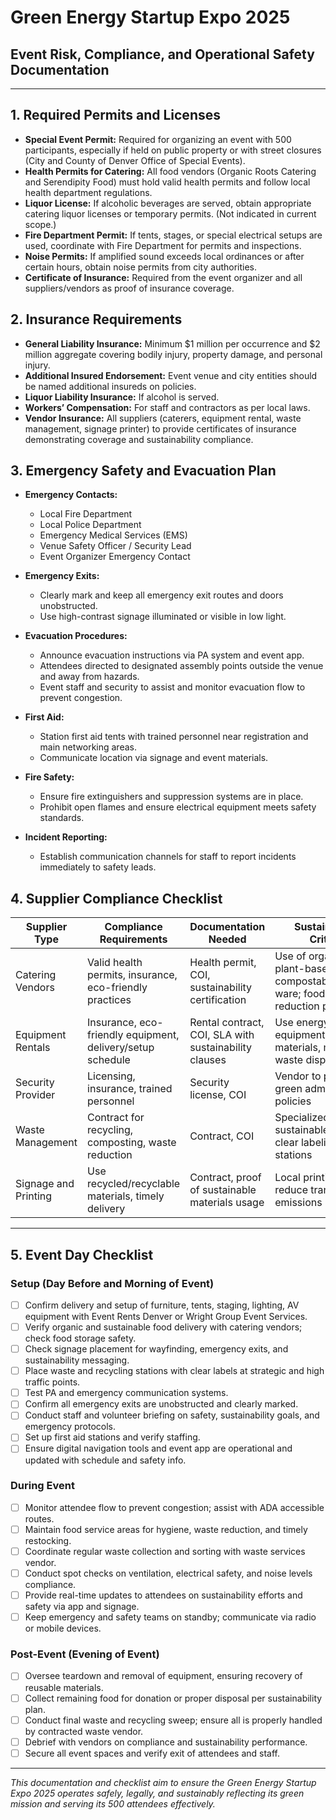 # Green Energy Startup Expo 2025  
## Event Risk, Compliance, and Operational Safety Documentation  

---

## 1. Required Permits and Licenses  

- **Special Event Permit:** Required for organizing an event with 500 participants, especially if held on public property or with street closures (City and County of Denver Office of Special Events).  
- **Health Permits for Catering:** All food vendors (Organic Roots Catering and Serendipity Food) must hold valid health permits and follow local health department regulations.  
- **Liquor License:** If alcoholic beverages are served, obtain appropriate catering liquor licenses or temporary permits. (Not indicated in current scope.)  
- **Fire Department Permit:** If tents, stages, or special electrical setups are used, coordinate with Fire Department for permits and inspections.  
- **Noise Permits:** If amplified sound exceeds local ordinances or after certain hours, obtain noise permits from city authorities.  
- **Certificate of Insurance:** Required from the event organizer and all suppliers/vendors as proof of insurance coverage.  

## 2. Insurance Requirements  

- **General Liability Insurance:** Minimum $1 million per occurrence and $2 million aggregate covering bodily injury, property damage, and personal injury.  
- **Additional Insured Endorsement:** Event venue and city entities should be named additional insureds on policies.  
- **Liquor Liability Insurance:** If alcohol is served.  
- **Workers’ Compensation:** For staff and contractors as per local laws.  
- **Vendor Insurance:** All suppliers (caterers, equipment rental, waste management, signage printer) to provide certificates of insurance demonstrating coverage and sustainability compliance.  

## 3. Emergency Safety and Evacuation Plan  

- **Emergency Contacts:**  
  - Local Fire Department  
  - Local Police Department  
  - Emergency Medical Services (EMS)  
  - Venue Safety Officer / Security Lead  
  - Event Organizer Emergency Contact  

- **Emergency Exits:**  
  - Clearly mark and keep all emergency exit routes and doors unobstructed.  
  - Use high-contrast signage illuminated or visible in low light.  

- **Evacuation Procedures:**  
  - Announce evacuation instructions via PA system and event app.  
  - Attendees directed to designated assembly points outside the venue and away from hazards.  
  - Event staff and security to assist and monitor evacuation flow to prevent congestion.  

- **First Aid:**  
  - Station first aid tents with trained personnel near registration and main networking areas.  
  - Communicate location via signage and event materials.  

- **Fire Safety:**  
  - Ensure fire extinguishers and suppression systems are in place.  
  - Prohibit open flames and ensure electrical equipment meets safety standards.  

- **Incident Reporting:**  
  - Establish communication channels for staff to report incidents immediately to safety leads.  

## 4. Supplier Compliance Checklist  

| Supplier Type       | Compliance Requirements                            | Documentation Needed                            | Sustainability Criteria                       |
|---------------------|--------------------------------------------------|-------------------------------------------------|-----------------------------------------------|
| Catering Vendors    | Valid health permits, insurance, eco-friendly practices | Health permit, COI, sustainability certification | Use of organic, local, plant-based foods; compostable/reusable ware; food waste reduction plan |
| Equipment Rentals   | Insurance, eco-friendly equipment, delivery/setup schedule | Rental contract, COI, SLA with sustainability clauses | Use energy-efficient equipment, reusable materials, minimal waste disposal |
| Security Provider   | Licensing, insurance, trained personnel          | Security license, COI                           | Vendor to practice green administrative policies  |
| Waste Management    | Contract for recycling, composting, waste reduction | Contract, COI                                  | Specialized in sustainable disposal, clear labeling and stations |
| Signage and Printing| Use recycled/recyclable materials, timely delivery | Contract, proof of sustainable materials usage | Local printing to reduce transport emissions |

---

## 5. Event Day Checklist  

### Setup (Day Before and Morning of Event)  
- [ ] Confirm delivery and setup of furniture, tents, staging, lighting, AV equipment with Event Rents Denver or Wright Group Event Services.  
- [ ] Verify organic and sustainable food delivery with catering vendors; check food storage safety.  
- [ ] Check signage placement for wayfinding, emergency exits, and sustainability messaging.  
- [ ] Place waste and recycling stations with clear labels at strategic and high traffic points.  
- [ ] Test PA and emergency communication systems.  
- [ ] Confirm all emergency exits are unobstructed and clearly marked.  
- [ ] Conduct staff and volunteer briefing on safety, sustainability goals, and emergency protocols.  
- [ ] Set up first aid stations and verify staffing.  
- [ ] Ensure digital navigation tools and event app are operational and updated with schedule and safety info.  

### During Event  
- [ ] Monitor attendee flow to prevent congestion; assist with ADA accessible routes.  
- [ ] Maintain food service areas for hygiene, waste reduction, and timely restocking.  
- [ ] Coordinate regular waste collection and sorting with waste services vendor.  
- [ ] Conduct spot checks on ventilation, electrical safety, and noise levels compliance.  
- [ ] Provide real-time updates to attendees on sustainability efforts and safety via app and signage.  
- [ ] Keep emergency and safety teams on standby; communicate via radio or mobile devices.  

### Post-Event (Evening of Event)  
- [ ] Oversee teardown and removal of equipment, ensuring recovery of reusable materials.  
- [ ] Collect remaining food for donation or proper disposal per sustainability plan.  
- [ ] Conduct final waste and recycling sweep; ensure all is properly handled by contracted waste vendor.  
- [ ] Debrief with vendors on compliance and sustainability performance.  
- [ ] Secure all event spaces and verify exit of attendees and staff.  

---

*This documentation and checklist aim to ensure the Green Energy Startup Expo 2025 operates safely, legally, and sustainably reflecting its green mission and serving its 500 attendees effectively.*
